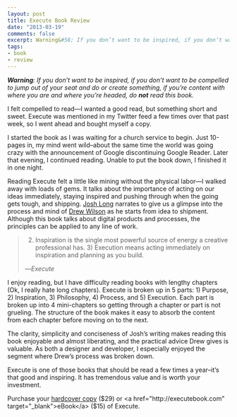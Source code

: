 ```yaml
---
layout: post
title: Execute Book Review
date: "2013-03-19"
comments: false
excerpt: Warning&#58; If you don’t want to be inspired, if you don’t want to be compelled to jump out of your seat and do or create something, if you’re content with where you are and where you’re headed, do not read this book.
tags:
- book
- review
---
```


***Warning**: If you don’t want to be inspired, if you don’t want to be compelled to jump out of your seat and do or create something, if you’re content with where you are and where you’re headed, do **not** read this book.*

<!--more-->

I felt compelled to read—I wanted a good read, but something short and sweet. Execute was mentioned in my Twitter feed a few times over that past week, so I went ahead and bought myself a copy.

I started the book as I was waiting for a church service to begin. Just 10-pages in, my mind went wild–about the same time the world was going crazy with the announcement of Google discontinuing Google Reader. Later that evening, I continued reading. Unable to put the book down, I finished it in one night.

Reading Execute felt a little like mining without the physical labor—I walked away with loads of gems. It talks about the importance of acting on our ideas immediately, staying inspired and pushing through when the going gets tough, and shipping. <a href="http://joshlong.me" target="_blank">Josh Long</a> narrates to give us a glimpse into the process and mind of <a href="http://drewwilson.com" target="_blank">Drew Wilson</a> as he starts from idea to shipment. Although this book talks about digital products and processes, the principles can be applied to any line of work.

> 2) Inspiration is the single most powerful source of energy a creative professional has. 3) Execution means acting immediately on inspiration and planning as you build.
> 
> —*Execute*

I enjoy reading, but I have difficulty reading books with lengthy chapters (Ok, I really hate long chapters). Execute is broken up in 5 parts: 1) Purpose, 2) Inspiration, 3) Philosophy, 4) Process, and 5) Execution. Each part is broken up into 4 mini-chapters so getting through a chapter or part is not grueling. The structure of the book makes it easy to absorb the content from each chapter before moving on to the next.

The clarity, simplicity and conciseness of Josh’s writing makes reading this book enjoyable and almost liberating, and the practical advice Drew gives is valuable. As both a designer and developer, I especially enjoyed the segment where Drew’s process was broken down.

Execute is one of those books that should be read a few times a year–it’s that good and inspiring. It has tremendous value and is worth your investment.

Purchase your <a href="{% amazon_url http://www.amazon.com/gp/product/0988578603/ %}" target="_blank">hardcover copy</a> ($29) or <a href="http://executebook.com" target="_blank">eBook</a> ($15) of Execute.